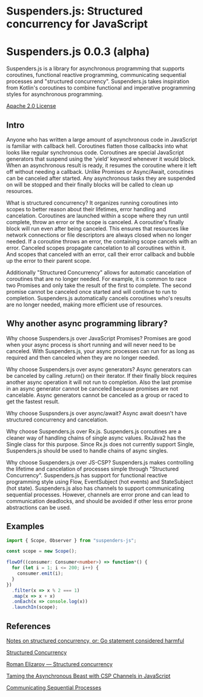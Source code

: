 # Suspenders.js: Structured concurrency for JavaScript

# Suspenders.js 0.0.3 (alpha)

Suspenders.js is a library for asynchronous programming that supports coroutines, functional
reactive programming, communicating sequential processes and "structured concurrency".
Suspenders.js takes inspiration from Kotlin's coroutines to combine functional and imperative
programming styles for asynchronous programming.

[Apache 2.0 License](LICENSE)

## Intro

Anyone who has written a large amount of asynchronous code in JavaScript is familiar with callback
hell. Coroutines flatten those callbacks into what looks like regular synchronous code. Coroutines
are special JavaScript generators that suspend using the 'yield' keyword whenever it would block.
When an asynchronous result is ready, it resumes the coroutine where it left off without needing a
callback. Unlike Promises or Async/Await, coroutines can be canceled after started. Any asynchronous
tasks they are suspended on will be stopped and their finally blocks will be called to clean up
resources.

What is structured concurrency? It organizes running coroutines into scopes to better reason about
their lifetimes, error handling and cancelation. Coroutines are launched within a scope where they
run until complete, throw an error or the scope is canceled. A coroutine's finally block will run
even after being canceled. This ensures that resources like network connections or file descriptors
are always closed when no longer needed. If a coroutine throws an error, the containing scope
cancels with an error. Canceled scopes propagate cancelation to all coroutines within it. And scopes
that canceled with an error, call their error callback and bubble up the error to their parent
scope.

Additionally "Structured Concurrency" allows for automatic cancelation of coroutines that are no
longer needed. For example, it is common to race two Promises and only take the result of the first
to complete. The second promise cannot be canceled once started and will continue to run to
completion. Suspenders.js automatically cancels coroutines who's results are no longer needed,
making more efficient use of resources.

## Why another async programming library?

Why choose Suspenders.js over JavaScript Promises? Promises are good when your async process is
short running and will never need to be canceled. With Suspenders.js, your async processes can run
for as long as required and then canceled when they are no longer needed.

Why choose Suspenders.js over async generators? Async generators can be canceled by calling
.return() on their iterator. If their finally block requires another async operation it will not run
to completion. Also the last promise in an async generator cannot be canceled because promises are
not cancelable. Async generators cannot be canceled as a group or raced to get the fastest result.

Why choose Suspsnders.js over async/await? Async await doesn't have structured concurrency and
cancelation.

Why choose Suspenders.js over Rx.js. Suspenders.js coroutines are a cleaner way of handling
chains of single async values. RxJava2 has the Single<T> class for this purpose. Since Rx.js does
not currently support Single<T>, Suspenders.js should be used to handle chains of async singles.

Why choose Suspenders.js over JS-CSP? Suspenders.js makes controlling the lifetime and cancelation
of processes simple through "Structured Concurrency". Suspenders.js has support for functional
reactive programming style using Flow, EventSubject (hot events) and StateSubject (hot state).
Suspenders.js also has channels to support communicating sequential processes. However, channels are
error prone and can lead to communication deadlocks, and should be avoided if other less error prone
abstractions can be used.

## Examples

```ts
import { Scope, Observer } from "suspenders-js";

const scope = new Scope();

flowOf((consumer: Consumer<number>) => function*() {
  for (let i = 1; i <= 200; i++) {
    consumer.emit(i);
  }
})
  .filter(x => x % 2 === 1)
  .map(x => x + x)
  .onEach(x => console.log(x))
  .launchIn(scope);


```

## References

[Notes on structured concurrency, or: Go statement considered harmful](https://vorpus.org/blog/notes-on-structured-concurrency-or-go-statement-considered-harmful/)

[Structured Concurrency](https://250bpm.com/blog:71/)

[Roman Elizarov — Structured concurrency](https://www.youtube.com/watch?v=Mj5P47F6nJg)

[Taming the Asynchronous Beast with CSP Channels in JavaScript](https://archive.jlongster.com/Taming-the-Asynchronous-Beast-with-CSP-in-JavaScript)

[Communicating Sequential Processes](http://www.usingcsp.com/cspbook.pdf)
